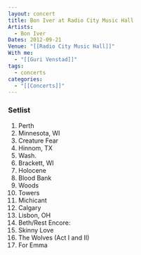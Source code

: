 ```yaml
---
layout: concert
title: Bon Iver at Radio City Music Hall
Artists:
  - Bon Iver
Dates: 2012-09-21
Venue: "[[Radio City Music Hall]]"
With me:
  - "[[Guri Venstad]]"
tags:
  - concerts
categories:
  - "[[Concerts]]"
---
```


### Setlist
1. Perth
2. Minnesota, WI
3. Creature Fear
4. Hinnom, TX
5. Wash.
6. Brackett, WI
7. Holocene
8. Blood Bank
9. Woods
10. Towers
11. Michicant
12. Calgary
13. Lisbon, OH
14. Beth/Rest
Encore:
15. Skinny Love
16. The Wolves (Act I and II)
17. For Emma
